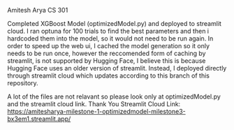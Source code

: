 Amitesh Arya
CS 301

Completed XGBoost Model (optimizedModel.py) and deployed to streamlit cloud. I ran optuna for 100 trials to find the best parameters and then i hardcoded them 
into the model, so it would not need to be run again. In order to speed up the web ui, I cached the model generation so it only needs to be run once, however
the reccomended form of caching by streamlit, is not supported by Hugging Face, I believe this is because Hugging Face uses an older version of streamlit. Instead,
I deployed directly through streamlit cloud which updates according to this branch of this repository. 

A lot of the files are not relavant so please look only at optimizedModel.py and the streamlit cloud link. Thank You
Streamlit Cloud Link: https://amitesharya-milestone-1-optimizedmodel-milestone3-bx3em1.streamlit.app/
